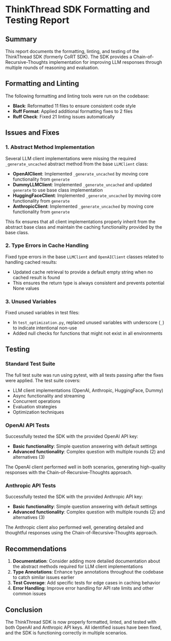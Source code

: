 # ThinkThread SDK Formatting and Testing Report

## Summary

This report documents the formatting, linting, and testing of the ThinkThread SDK (formerly CoRT SDK). The SDK provides a Chain-of-Recursive-Thoughts implementation for improving LLM responses through multiple rounds of reasoning and evaluation.

## Formatting and Linting

The following formatting and linting tools were run on the codebase:

- **Black**: Reformatted 11 files to ensure consistent code style
- **Ruff Format**: Applied additional formatting fixes to 2 files
- **Ruff Check**: Fixed 21 linting issues automatically

## Issues and Fixes

### 1. Abstract Method Implementation

Several LLM client implementations were missing the required `_generate_uncached` abstract method from the base `LLMClient` class:

- **OpenAIClient**: Implemented `_generate_uncached` by moving core functionality from `generate`
- **DummyLLMClient**: Implemented `_generate_uncached` and updated `generate` to use base class implementation
- **HuggingFaceClient**: Implemented `_generate_uncached` by moving core functionality from `generate`
- **AnthropicClient**: Implemented `_generate_uncached` by moving core functionality from `generate`

This fix ensures that all client implementations properly inherit from the abstract base class and maintain the caching functionality provided by the base class.

### 2. Type Errors in Cache Handling

Fixed type errors in the base `LLMClient` and `OpenAIClient` classes related to handling cached results:

- Updated cache retrieval to provide a default empty string when no cached result is found
- This ensures the return type is always consistent and prevents potential None values

### 3. Unused Variables

Fixed unused variables in test files:

- In `test_optimization.py`, replaced unused variables with underscore (`_`) to indicate intentional non-use
- Added null checks for functions that might not exist in all environments

## Testing

### Standard Test Suite

The full test suite was run using pytest, with all tests passing after the fixes were applied. The test suite covers:

- LLM client implementations (OpenAI, Anthropic, HuggingFace, Dummy)
- Async functionality and streaming
- Concurrent operations
- Evaluation strategies
- Optimization techniques

### OpenAI API Tests

Successfully tested the SDK with the provided OpenAI API key:

- **Basic functionality**: Simple question answering with default settings
- **Advanced functionality**: Complex question with multiple rounds (2) and alternatives (3)

The OpenAI client performed well in both scenarios, generating high-quality responses with the Chain-of-Recursive-Thoughts approach.

### Anthropic API Tests

Successfully tested the SDK with the provided Anthropic API key:

- **Basic functionality**: Simple question answering with default settings
- **Advanced functionality**: Complex question with multiple rounds (2) and alternatives (3)

The Anthropic client also performed well, generating detailed and thoughtful responses using the Chain-of-Recursive-Thoughts approach.

## Recommendations

1. **Documentation**: Consider adding more detailed documentation about the abstract methods required for LLM client implementations
2. **Type Annotations**: Enhance type annotations throughout the codebase to catch similar issues earlier
3. **Test Coverage**: Add specific tests for edge cases in caching behavior
4. **Error Handling**: Improve error handling for API rate limits and other common issues

## Conclusion

The ThinkThread SDK is now properly formatted, linted, and tested with both OpenAI and Anthropic API keys. All identified issues have been fixed, and the SDK is functioning correctly in multiple scenarios.
